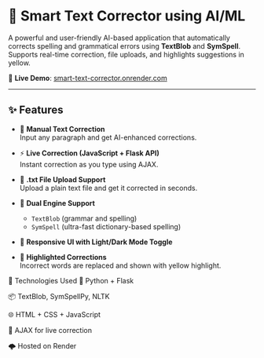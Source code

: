 # 🧠 Smart Text Corrector using AI/ML

A powerful and user-friendly AI-based application that automatically corrects spelling and grammatical errors using **TextBlob** and **SymSpell**. Supports real-time correction, file uploads, and highlights suggestions in yellow.

🔗 **Live Demo**: [smart-text-corrector.onrender.com](https://smart-text-corrector.onrender.com)

---

## ✨ Features

- 📝 **Manual Text Correction**  
  Input any paragraph and get AI-enhanced corrections.

- ⚡ **Live Correction (JavaScript + Flask API)**  
  Instant correction as you type using AJAX.

- 📁 **.txt File Upload Support**  
  Upload a plain text file and get it corrected in seconds.

- 🧠 **Dual Engine Support**
  - `TextBlob` (grammar and spelling)
  - `SymSpell` (ultra-fast dictionary-based spelling)

- 🎨 **Responsive UI with Light/Dark Mode Toggle**

- 📌 **Highlighted Corrections**  
  Incorrect words are replaced and shown with yellow highlight.

🧠 Technologies Used
🐍 Python + Flask

📦 TextBlob, SymSpellPy, NLTK

🌐 HTML + CSS + JavaScript

🎯 AJAX for live correction

🌩️ Hosted on Render
